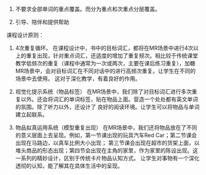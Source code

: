 1. 不要求全部单词的重点覆盖。而分为重点和次重点分层覆盖。

2. 引导、陪伴和提供帮助

课程设计原则： 
1. 4次重复循环。
在课程设计中，书中的目标词汇，都将在MR场景中进行4次以上的重复出现，针对重点词汇，还适度的增加了重复频次。相比较于传统课堂
教学低频次的重复（课程中通常为一次或两次，主要在课后练习重复），加糖MR场景中，会对目标词汇在不同对话中的进行高频次重复。让学生在不同的场景中去使用。
这对于深化教学，有着良好的作用。

2. 视觉化提示系统（物品标签）
在MR场景中，我们除了对目标词汇进行多次重复以外。还会将词汇的单词标签，贴在物品上面。营造一个处处都有英文单词的氛围。除了听力以外，还设计了
良好的阅读环境。让学生可以将物品与单词建立起联系。

3. 物品拟真运用系统（模型重复出现）
在MR场景中，我们还将物品放在了不同的意义层面上去呈现。例如，第一节课出现的玩具汽车Red Car；第二节课会出现在马路边，以真车比例大小出现；
第三节课会出现在超市的货架上面，以堆头商品的形态出现；第四节会出现在主角的家里，作为家里的陈设出现。这一系列的精妙设计，区别于传统卡片物品认知方式。
让学生对事物有一个深化透彻的认知，能了解其在具体生活中的呈现。